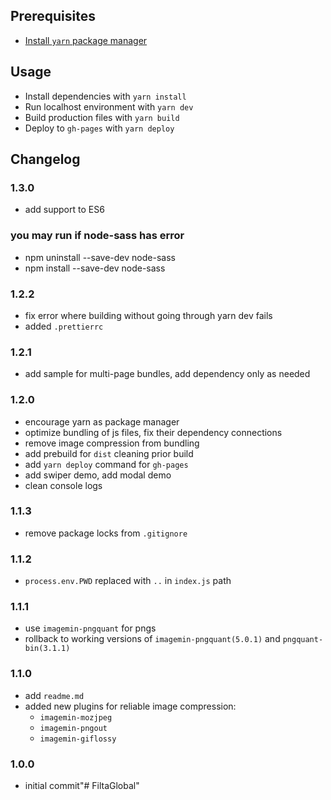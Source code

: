 ## Prerequisites
* [Install `yarn` package manager](https://yarnpkg.com/lang/en/docs/install/)

## Usage
* Install dependencies with `yarn install`
* Run localhost environment with `yarn dev`
* Build production files with `yarn build`
* Deploy to `gh-pages` with `yarn deploy`

## Changelog
### 1.3.0
  * add support to ES6
### you may run if node-sass has error
  * npm uninstall --save-dev node-sass
  * npm install --save-dev node-sass
### 1.2.2
  * fix error where building without going through yarn dev fails
  * added `.prettierrc`
### 1.2.1
  * add sample for multi-page bundles, add dependency only as needed
### 1.2.0
  * encourage yarn as package manager
  * optimize bundling of js files, fix their dependency connections
  * remove image compression from bundling
  * add prebuild for `dist` cleaning prior build
  * add `yarn deploy` command for `gh-pages`
  * add swiper demo, add modal demo
  * clean console logs
### 1.1.3
  * remove package locks from `.gitignore`
### 1.1.2
  * `process.env.PWD` replaced with `..` in `index.js` path
### 1.1.1
  * use `imagemin-pngquant` for pngs
  * rollback to working versions of `imagemin-pngquant(5.0.1)` and `pngquant-bin(3.1.1)`
### 1.1.0
  * add `readme.md`
  * added new plugins for reliable image compression:
    * `imagemin-mozjpeg`
    * `imagemin-pngout`
    * `imagemin-giflossy`
### 1.0.0
  * initial commit"# FiltaGlobal" 
